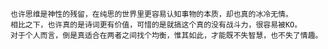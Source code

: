     也许思维是神性的残留，在纯思的世界里更容易认知事物的本质，却也真的冰冷无情。
    相比之下，也许真的是诗词更有价值，可惜的是就搞这个真的没有战斗力，很容易被KO。
    对于个人而言，倒是真适合在两者之间找个均衡，惟其如此，才能既不失智慧，也不失了情趣。

